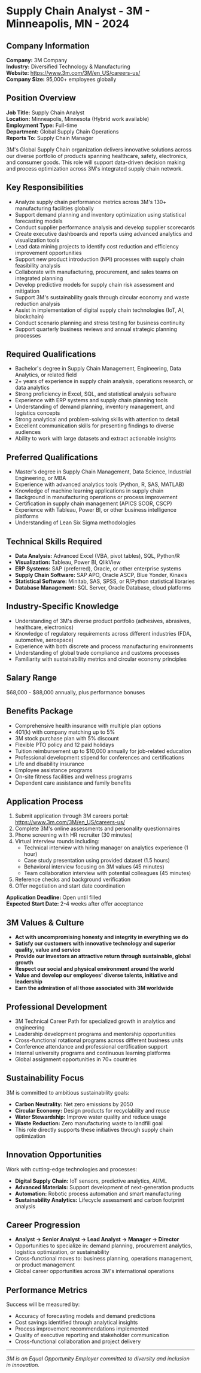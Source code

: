 # Supply Chain Analyst - 3M - Minneapolis, MN - 2024

## Company Information
**Company:** 3M Company  
**Industry:** Diversified Technology & Manufacturing  
**Website:** https://www.3m.com/3M/en_US/careers-us/  
**Company Size:** 95,000+ employees globally  

## Position Overview
**Job Title:** Supply Chain Analyst  
**Location:** Minneapolis, Minnesota (Hybrid work available)  
**Employment Type:** Full-time  
**Department:** Global Supply Chain Operations  
**Reports To:** Supply Chain Manager  

3M's Global Supply Chain organization delivers innovative solutions across our diverse portfolio of products spanning healthcare, safety, electronics, and consumer goods. This role will support data-driven decision making and process optimization across 3M's integrated supply chain network.

## Key Responsibilities
- Analyze supply chain performance metrics across 3M's 130+ manufacturing facilities globally
- Support demand planning and inventory optimization using statistical forecasting models
- Conduct supplier performance analysis and develop supplier scorecards
- Create executive dashboards and reports using advanced analytics and visualization tools
- Lead data mining projects to identify cost reduction and efficiency improvement opportunities
- Support new product introduction (NPI) processes with supply chain feasibility analysis
- Collaborate with manufacturing, procurement, and sales teams on integrated planning
- Develop predictive models for supply chain risk assessment and mitigation
- Support 3M's sustainability goals through circular economy and waste reduction analysis
- Assist in implementation of digital supply chain technologies (IoT, AI, blockchain)
- Conduct scenario planning and stress testing for business continuity
- Support quarterly business reviews and annual strategic planning processes

## Required Qualifications
- Bachelor's degree in Supply Chain Management, Engineering, Data Analytics, or related field
- 2+ years of experience in supply chain analysis, operations research, or data analytics
- Strong proficiency in Excel, SQL, and statistical analysis software
- Experience with ERP systems and supply chain planning tools
- Understanding of demand planning, inventory management, and logistics concepts
- Strong analytical and problem-solving skills with attention to detail
- Excellent communication skills for presenting findings to diverse audiences
- Ability to work with large datasets and extract actionable insights

## Preferred Qualifications
- Master's degree in Supply Chain Management, Data Science, Industrial Engineering, or MBA
- Experience with advanced analytics tools (Python, R, SAS, MATLAB)
- Knowledge of machine learning applications in supply chain
- Background in manufacturing operations or process improvement
- Certification in supply chain management (APICS SCOR, CSCP)
- Experience with Tableau, Power BI, or other business intelligence platforms
- Understanding of Lean Six Sigma methodologies

## Technical Skills Required
- **Data Analysis:** Advanced Excel (VBA, pivot tables), SQL, Python/R
- **Visualization:** Tableau, Power BI, QlikView
- **ERP Systems:** SAP (preferred), Oracle, or other enterprise systems
- **Supply Chain Software:** SAP APO, Oracle ASCP, Blue Yonder, Kinaxis
- **Statistical Software:** Minitab, SAS, SPSS, or R/Python statistical libraries
- **Database Management:** SQL Server, Oracle Database, cloud platforms

## Industry-Specific Knowledge
- Understanding of 3M's diverse product portfolio (adhesives, abrasives, healthcare, electronics)
- Knowledge of regulatory requirements across different industries (FDA, automotive, aerospace)
- Experience with both discrete and process manufacturing environments
- Understanding of global trade compliance and customs processes
- Familiarity with sustainability metrics and circular economy principles

## Salary Range
$68,000 - $88,000 annually, plus performance bonuses

## Benefits Package
- Comprehensive health insurance with multiple plan options
- 401(k) with company matching up to 5%
- 3M stock purchase plan with 5% discount
- Flexible PTO policy and 12 paid holidays
- Tuition reimbursement up to $10,000 annually for job-related education
- Professional development stipend for conferences and certifications
- Life and disability insurance
- Employee assistance programs
- On-site fitness facilities and wellness programs
- Dependent care assistance and family benefits

## Application Process
1. Submit application through 3M careers portal: https://www.3m.com/3M/en_US/careers-us/
2. Complete 3M's online assessments and personality questionnaires
3. Phone screening with HR recruiter (30 minutes)
4. Virtual interview rounds including:
   - Technical interview with hiring manager on analytics experience (1 hour)
   - Case study presentation using provided dataset (1.5 hours)
   - Behavioral interview focusing on 3M values (45 minutes)
   - Team collaboration interview with potential colleagues (45 minutes)
5. Reference checks and background verification
6. Offer negotiation and start date coordination

**Application Deadline:** Open until filled  
**Expected Start Date:** 2-4 weeks after offer acceptance

## 3M Values & Culture
- **Act with uncompromising honesty and integrity in everything we do**
- **Satisfy our customers with innovative technology and superior quality, value and service**
- **Provide our investors an attractive return through sustainable, global growth**
- **Respect our social and physical environment around the world**
- **Value and develop our employees' diverse talents, initiative and leadership**
- **Earn the admiration of all those associated with 3M worldwide**

## Professional Development
- 3M Technical Career Path for specialized growth in analytics and engineering
- Leadership development programs and mentorship opportunities
- Cross-functional rotational programs across different business units
- Conference attendance and professional certification support
- Internal university programs and continuous learning platforms
- Global assignment opportunities in 70+ countries

## Sustainability Focus
3M is committed to ambitious sustainability goals:
- **Carbon Neutrality:** Net zero emissions by 2050
- **Circular Economy:** Design products for recyclability and reuse
- **Water Stewardship:** Improve water quality and reduce usage
- **Waste Reduction:** Zero manufacturing waste to landfill goal
- This role directly supports these initiatives through supply chain optimization

## Innovation Opportunities
Work with cutting-edge technologies and processes:
- **Digital Supply Chain:** IoT sensors, predictive analytics, AI/ML
- **Advanced Materials:** Support development of next-generation products
- **Automation:** Robotic process automation and smart manufacturing
- **Sustainability Analytics:** Lifecycle assessment and carbon footprint analysis

## Career Progression
- **Analyst → Senior Analyst → Lead Analyst → Manager → Director**
- Opportunities to specialize in: demand planning, procurement analytics, logistics optimization, or sustainability
- Cross-functional moves to: business planning, operations management, or product management
- Global career opportunities across 3M's international operations

## Performance Metrics
Success will be measured by:
- Accuracy of forecasting models and demand predictions
- Cost savings identified through analytical insights
- Process improvement recommendations implemented
- Quality of executive reporting and stakeholder communication
- Cross-functional collaboration and project delivery

---
*3M is an Equal Opportunity Employer committed to diversity and inclusion in innovation.*